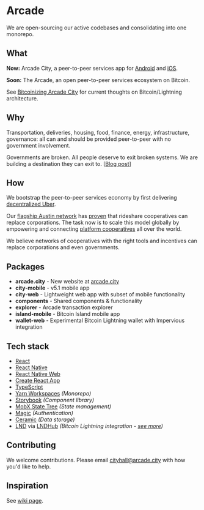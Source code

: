 # Arcade

We are open-sourcing our active codebases and consolidating into one monorepo.

## What

**Now:** Arcade City, a peer-to-peer services app for [Android](https://play.google.com/store/apps/details?id=arcade.city.mobile) and [iOS](https://apps.apple.com/us/app/arcade-city/id1082799882).

**Soon:** The Arcade, an open peer-to-peer services ecosystem on Bitcoin.

See [Bitcoinizing Arcade City](docs/bitcoinizing.md) for current thoughts on Bitcoin/Lightning architecture.

## Why

Transportation, deliveries, housing, food, finance, energy, infrastructure, governance: all can and should be provided peer-to-peer with no government involvement.

Governments are broken. All people deserve to exit broken systems. We are building a destination they can exit to. [[Blog post](https://arcade.city/blog/antidote)]

## How

We bootstrap the peer-to-peer services economy by first delivering [decentralized Uber](https://twitter.com/ArcadeCityHall/status/1388669130413334528).

Our [flagship Austin network](https://arcade.city/files/ArcadeCity_FinalReport.pdf) has [proven](https://twitter.com/ArcadeCityHall/status/1351630501946253312) that rideshare cooperatives can replace corporations. The task now is to scale this model globally by empowering and connecting [platform cooperatives](https://wiki.p2pfoundation.net/Platform_Cooperativism) all over the world.

We believe networks of cooperatives with the right tools and incentives can replace corporations and even governments.

## Packages

- **arcade.city** - New website at [arcade.city](https://arcade.city)
- **city-mobile** - v5.1 mobile app
- **city-web** - Lightweight web app with subset of mobile functionality
- **components** - Shared components & functionality
- **explorer** - Arcade transaction explorer
- **island-mobile** - Bitcoin Island mobile app
- **wallet-web** - Experimental Bitcoin Lightning wallet with Impervious integration

## Tech stack

- [React](https://github.com/facebook/react)
- [React Native](https://github.com/facebook/react-native)
- [React Native Web](https://github.com/necolas/react-native-web)
- [Create React App](https://github.com/facebook/create-react-app)
- [TypeScript](https://github.com/Microsoft/TypeScript)
- [Yarn Workspaces](https://yarnpkg.com/lang/en/docs/workspaces/) _(Monorepo)_
- [Storybook](https://storybook.js.org/) _(Component library)_
- [MobX State Tree](https://github.com/mobxjs/mobx-state-tree) _(State management)_
- [Magic](https://magic.link/) _(Authentication)_
- [Ceramic](https://ceramic.network/) _(Data storage)_
- [LND](https://github.com/lightningnetwork/lnd) via [LNDHub](https://github.com/BlueWallet/LndHub) _(Bitcoin Lightning integration - [see more](docs/bitcoinizing.md))_

## Contributing

We welcome contributions. Please email cityhall@arcade.city with how you'd like to help.

## Inspiration

See [wiki page](https://github.com/ArcadeCity/arcade/wiki/Inspiration).
